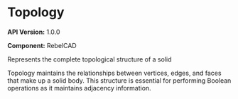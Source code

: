 # Topology

**API Version:** 1.0.0

**Component:** RebelCAD

Represents the complete topological structure of a solid

Topology maintains the relationships between vertices, edges, and faces
that make up a solid body. This structure is essential for performing
Boolean operations as it maintains adjacency information.

